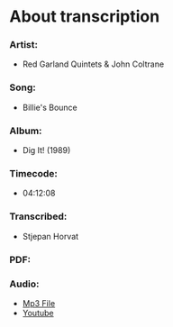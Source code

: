 # About transcription
### Artist:
 - Red Garland Quintets & John Coltrane
### Song:
 - Billie's Bounce
### Album:
 - Dig It! (1989)
### Timecode:
 - 04:12:08
### Transcribed:
 - Stjepan Horvat
### PDF:
### Audio:
 - [Mp3 File](https://nbviewer.jupyter.org/github/schef/transcription_billies_bounce_red_garland_piano/blob/master/mp3/billies_bounce.mp3)
 - [Youtube](https://www.youtube.com/watch?v=7OUN9bftWbI&t=4m12s)
